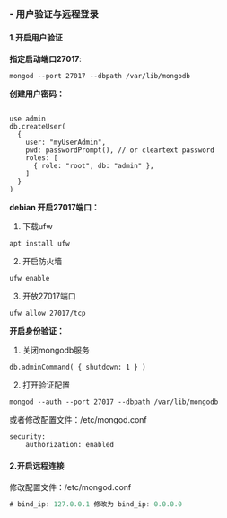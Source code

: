 ### - 用户验证与远程登录
#### 1.开启用户验证

**指定启动端口27017**:

```shell
mongod --port 27017 --dbpath /var/lib/mongodb
```

**创建用户密码：**
```shell

use admin
db.createUser(
  {
    user: "myUserAdmin",
    pwd: passwordPrompt(), // or cleartext password
    roles: [
      { role: "root", db: "admin" },
    ]
  }
)

```

**debian 开启27017端口：**
1. 下载ufw
```shell
apt install ufw
```

2. 开启防火墙
```shell
ufw enable
```

3. 开放27017端口
```shell
ufw allow 27017/tcp
```

**开启身份验证：**
1. 关闭mongodb服务
```shell
db.adminCommand( { shutdown: 1 } )
```

2. 打开验证配置
```shell
mongod --auth --port 27017 --dbpath /var/lib/mongodb
```
或者修改配置文件：/etc/mongod.conf
```shell
security:
    authorization: enabled
```

#### 2.开启远程连接
修改配置文件：/etc/mongod.conf
```js
# bind_ip: 127.0.0.1 修改为 bind_ip: 0.0.0.0
```